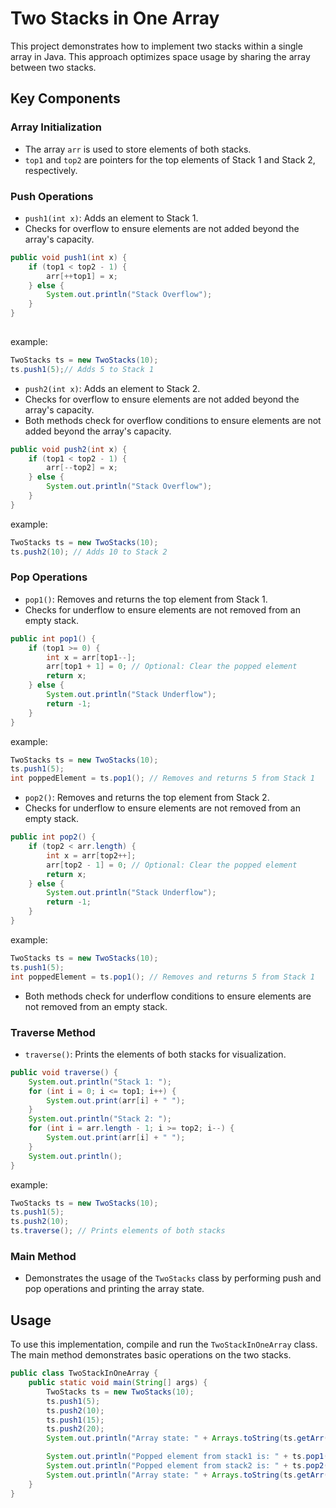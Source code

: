 # Two Stacks in One Array

This project demonstrates how to implement two stacks within a single array in Java. This approach optimizes space usage by sharing the array between two stacks.

## Key Components

### Array Initialization
- The array `arr` is used to store elements of both stacks.
- `top1` and `top2` are pointers for the top elements of Stack 1 and Stack 2, respectively.

### Push Operations
- `push1(int x)`: Adds an element to Stack 1.
- Checks for overflow to ensure elements are not added beyond the array's capacity.

```java
public void push1(int x) {
    if (top1 < top2 - 1) {
        arr[++top1] = x;
    } else {
        System.out.println("Stack Overflow");
    }
}
        

```
example:
```java
TwoStacks ts = new TwoStacks(10);
ts.push1(5);// Adds 5 to Stack 1
```

- `push2(int x)`: Adds an element to Stack 2.
- Checks for overflow to ensure elements are not added beyond the array's capacity.
- Both methods check for overflow conditions to ensure elements are not added beyond the array's capacity.
```java
public void push2(int x) {
    if (top1 < top2 - 1) {
        arr[--top2] = x;
    } else {
        System.out.println("Stack Overflow");
    }
}
```
example:
```java
TwoStacks ts = new TwoStacks(10);
ts.push2(10); // Adds 10 to Stack 2
```

### Pop Operations
- `pop1()`: Removes and returns the top element from Stack 1.
- Checks for underflow to ensure elements are not removed from an empty stack.

```java
public int pop1() {
    if (top1 >= 0) {
        int x = arr[top1--];
        arr[top1 + 1] = 0; // Optional: Clear the popped element
        return x;
    } else {
        System.out.println("Stack Underflow");
        return -1;
    }
}
```
example:
```java
TwoStacks ts = new TwoStacks(10);
ts.push1(5);
int poppedElement = ts.pop1(); // Removes and returns 5 from Stack 1
```
- `pop2()`: Removes and returns the top element from Stack 2.
- Checks for underflow to ensure elements are not removed from an empty stack.

```java
public int pop2() {
    if (top2 < arr.length) {
        int x = arr[top2++];
        arr[top2 - 1] = 0; // Optional: Clear the popped element
        return x;
    } else {
        System.out.println("Stack Underflow");
        return -1;
    }
}
```
example:
```java
TwoStacks ts = new TwoStacks(10);
ts.push1(5);
int poppedElement = ts.pop1(); // Removes and returns 5 from Stack 1
```
- Both methods check for underflow conditions to ensure elements are not removed from an empty stack.

### Traverse Method
- `traverse()`: Prints the elements of both stacks for visualization.

```java
public void traverse() {
    System.out.println("Stack 1: ");
    for (int i = 0; i <= top1; i++) {
        System.out.print(arr[i] + " ");
    }
    System.out.println("Stack 2: ");
    for (int i = arr.length - 1; i >= top2; i--) {
        System.out.print(arr[i] + " ");
    }
    System.out.println();
}
```
example:
```java
TwoStacks ts = new TwoStacks(10);
ts.push1(5);
ts.push2(10);
ts.traverse(); // Prints elements of both stacks
```
### Main Method
- Demonstrates the usage of the `TwoStacks` class by performing push and pop operations and printing the array state.

## Usage

To use this implementation, compile and run the `TwoStackInOneArray` class. The main method demonstrates basic operations on the two stacks.

```java
public class TwoStackInOneArray {
    public static void main(String[] args) {
        TwoStacks ts = new TwoStacks(10);
        ts.push1(5);
        ts.push2(10);
        ts.push1(15);
        ts.push2(20);
        System.out.println("Array state: " + Arrays.toString(ts.getArr()));

        System.out.println("Popped element from stack1 is: " + ts.pop1());
        System.out.println("Popped element from stack2 is: " + ts.pop2());
        System.out.println("Array state: " + Arrays.toString(ts.getArr()));
    }
}
```
